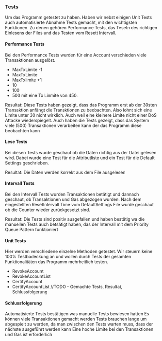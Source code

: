 
### Tests
Um das Programm getestet zu haben. Haben wir nebst einigen Unit Tests auch automatisierte Abnahme Tests gemacht, mit den wichtigsten Funktionen. Zu denen gehören Performance Tests, das Tesetn des richtigen Einlesens der Files und das Testen vom Resett Intervall.
#### Performance Tests
Bei den Performance Tests wurden für eine Account verschieden viele Transaktionen ausgelöst.
- MaxTxLimite -1
- MaxTxLimite
- MaxTxlimite +1
- 10
- 100
- 500 mit eine Tx Linmite von 450.

Resultat:
Diese Tests haben gezeigt, dass das Programm erst ab der 30sten Transaktion anfängt die Transktionen zu beobachten. Also lohnt sich eine Limite unter 30 nicht wirklich. Auch weil eine kleinere Limite nicht einer DoS Attacke wiederspiegelt.
Auch haben die Tests gezeigt, dass das System viele (500) Transaktionen verarbeiten kann der das Programm diese beobachten kann

#### Lese Tests
Bei diesen Tests wurde geschaut ob die Daten richtig aus der Datei gelesen wird. Dabei wurde eine Test für die Attributliste und ein Test für die Default Settings geschrieben. 

Resultat:
Die Daten werden korrekt aus dem File ausgelesen
#### Intervall Tests
Bei den Intervall Tests wurden Transaktionen betätigt und dannach geschaut, ob Transaktionen und Gas abgezogen wurden. Nach dem eingestellten ResetIntervall Time vom DefaultSettings File wurde geschaut ob die Counter wieder zurückgesetzt sind.

Resultat:
Die Tests sind positiv ausgefallen und haben bestätig wa die manuellen Tests auch betsätigt haben, das der Intervall mit dem Priority Queue Pattern funktioniert
#### Unit Tests
Hier werden verschiedene einzelne Methoden getestet. Wir steuern keine 100% Testbadeckung an und wollen durch Tests der gesamten Funktionalitäten das Programm mehrheitlich testen.

- RevokeAccount
- RevokeAccountList
- CertifyAccount
- CertifyAccountList
//TODO - Gemachte Tests, Resultat, Schlussfolgerung

#### Schlussfolgerung
Automatisierte Tests bestätigen was manuelle Tests bewiesen hatten
Es können viele Transaktionen gemacht werden
Tests brauchen lange um abgespielt zu werden, da man zwischen den Tests warten muss, dass der nächste ausgeführt werden kann
Eine hoche Limite bei den Transaktionen und Gas ist erforderlich
